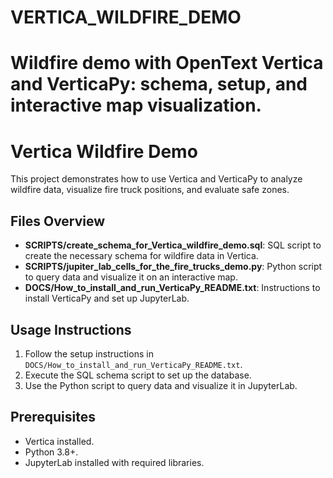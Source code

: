 # VERTICA_WILDFIRE_DEMO
Wildfire demo with OpenText Vertica and VerticaPy: schema, setup, and interactive map visualization.
=======
# Vertica Wildfire Demo

This project demonstrates how to use Vertica and VerticaPy to analyze wildfire data, visualize fire truck positions, and evaluate safe zones.

## Files Overview

- **SCRIPTS/create_schema_for_Vertica_wildfire_demo.sql**: SQL script to create the necessary schema for wildfire data in Vertica.
- **SCRIPTS/jupiter_lab_cells_for_the_fire_trucks_demo.py**: Python script to query data and visualize it on an interactive map.
- **DOCS/How_to_install_and_run_VerticaPy_README.txt**: Instructions to install VerticaPy and set up JupyterLab.

## Usage Instructions
1. Follow the setup instructions in `DOCS/How_to_install_and_run_VerticaPy_README.txt`.
2. Execute the SQL schema script to set up the database.
3. Use the Python script to query data and visualize it in JupyterLab.

## Prerequisites
- Vertica installed.
- Python 3.8+.
- JupyterLab installed with required libraries.

